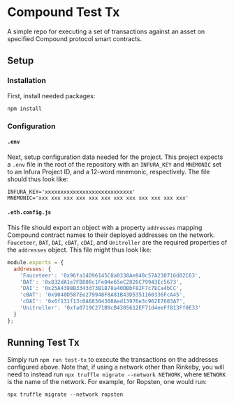 # Compound Test Tx

A simple repo for executing a set of transactions against an asset on specified Compound protocol smart contracts. 

## Setup

### Installation

First, install needed packages:
```
npm install
```

### Configuration

#### `.env`
Next, setup configuration data needed for the project. This project expects a `.env` file in the root of the repository with an `INFURA_KEY` and `MNEMONIC` set to an Infura Project ID, and a 12-word mnemonic, respectively. The file should thus look like:
```
INFURA_KEY='xxxxxxxxxxxxxxxxxxxxxxxxxxxx'
MNEMONIC='xxx xxx xxx xxx xxx xxx xxx xxx xxx xxx xxx xxx'
```

#### `.eth.config.js`
This file should export an object with a property `addresses` mapping Compound contract names to their deployed addresses on the network. `Fauceteer`, `BAT`, `DAI`, `cBAT`, `cDAI`, and `Unitroller` are the required properties of the `addresses` object. This file might thus look like:
```js
module.exports = {
  addresses: {
    'Fauceteer': '0x96fa14D96145C8a0338Ae840c57A230716d02C63',
    'BAT': '0x832dA1e7FB808c1Fe04e65eC2826C79943Ec5673',
    'DAI': '0x25A4388B3343d73B1878a40DBbF82F7c7ECa4bCC',
    'cBAT': '0x9040D587Ee279948F8A81B43D5351160336FcA45',
    'cDAI': '0x6f131f13c0A68304308Aed13976e3c962E7603A7',
    'Unitroller': '0xfa0719C271B9cB4305612EF71d4eeFf813Ff0E33'
  }
};
```

## Running Test Tx

Simply run `npm run test-tx` to execute the transactions on the addresses configured above. Note that, if using a network other than Rinkeby, you will need to instead run `npx truffle migrate --network NETWORK`, where `NETWORK` is the name of the network. For example, for Ropsten, one would run:
```
npx truffle migrate --network ropsten
```
